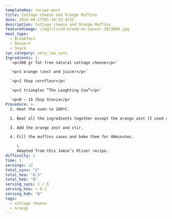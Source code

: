 ```yaml
---
templateKey: recipe-post
title: Cottage cheese and Orange Muffins
date: 2020-04-27T01:34:33.423Z
description: Cottage cheese and Orange Muffins
featuredimage: /img/sliced-bread-on-saucer-2013804.jpg
meal_type:
  - Breakfast
  - Dessert
  - Snack
syn_category: very_low_syns
Ingredients: |-
  `<p>300 gr fat free natural cottage cheese</p>`

  `<p>1 orange (zest and juice)</p>`

  `<p>2 tbsp cornflour</p>`

  `<p>2 triangles “The Laughting Cow”</p>`

  `<p>8 — 15 tbsp Stevia</p>`
Procedure: >-
  1. Heat the oven to 180ºC.

  2. Beat all the ingredients together except the orange zest (I used a liquidifier). I recommend to use the 8tbsp of stevia first and then adjust it to your own preference.

  3. Add the orange zest and stir.

  4. Fill the muffins cases and bake them for 40minutes.

     \
     Adapted from this Jamie’s Oliver recipe.
difficulty: 1
time: 1
servings: 12
total_syns: "2"
total_hea: "0.5"
total_heb: "0"
serving_syns: 1 / 6
serving_hea: < 0.1
serving_heb: "0"
tags:
  - cottage cheese
  - orange
---
```

